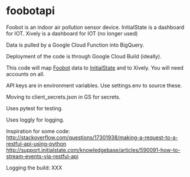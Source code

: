 # foobotapi
Foobot is an indoor air pollution sensor device.
InitialState is a dashboard for IOT.
Xively is a dashboard for IOT (no longer used)

Data is pulled by a Google Cloud Function into BigQuery.

Deployment of the code is through Google Cloud Build (ideally).

This code will map [Foobot](http://foobot.io) data to [InitialState](http://initialstate.com) and to Xively.
You will need accounts on all.

API keys are in environment variables.
Use settings.env to source these.

Moving to client_secrets.json in GS for secrets.

Uses pytest for testing.

Uses loggly for logging.

Inspiration for some code:
http://stackoverflow.com/questions/17301938/making-a-request-to-a-restful-api-using-python
http://support.initialstate.com/knowledgebase/articles/590091-how-to-stream-events-via-restful-api

Logging the build: XXX
